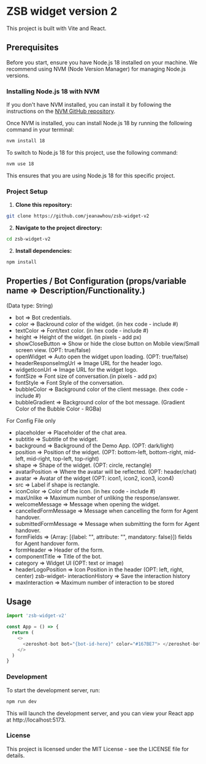 # ZSB widget version 2

This project is built with Vite and React.

## Prerequisites

Before you start, ensure you have Node.js 18 installed on your machine. We recommend using NVM (Node Version Manager) for managing Node.js versions.

### Installing Node.js 18 with NVM

If you don't have NVM installed, you can install it by following the instructions on the [NVM GitHub repository](https://github.com/nvm-sh/nvm).

Once NVM is installed, you can install Node.js 18 by running the following command in your terminal:

```bash
nvm install 18
```

To switch to Node.js 18 for this project, use the following command:

```bash
nvm use 18
```

This ensures that you are using Node.js 18 for this specific project.

### Project Setup

1. **Clone this repository:**
```bash
git clone https://github.com/jeanawhou/zsb-widget-v2
```

2. **Navigate to the project directory:**
```bash
cd zsb-widget-v2
```

2. **Install dependencies:**
```bash
npm install
```

## Properties / Bot Configuration (props/variable name => Description/Functionality.)
(Data type: String)


- bot => Bot credentials.
- color => Backround color of the widget. (in hex code - include #)
- textColor => Font/text color. (in hex code - include #)
- height => Height of the widget. (in pixels - add px)
- showCloseButton => Show or hide the close button on Mobile view/Small screen view. (OPT: true/false)
- openWidget => Auto open the widget upon loading. (OPT: true/false)
- headerResponseImgUrl => Image URL for the header logo.
- widgetIconUrl => Image URL for the widget logo.
- fontSize => Font size of conversation.(in pixels - add px)
- fontStyle => Font Style of the conversation.
- bubbleColor => Background color of the client message. (hex code - include #)
- bubbleGradient => Background color of the bot message. (Gradient Color of the Bubble Color - RGBa)

For Config File only

- placeholder => Placeholder of the chat area.
- subtitle => Subtitle of the widget.
- background => Background of the Demo App. (OPT: dark/light)
- position => Position of the widget. (OPT: bottom-left, bottom-right, mid-left, mid-right, top-left, top-right)
- shape => Shape of the widget. (OPT: circle, rectangle)
- avatarPosition => Where the avatar will be reflected. (OPT: header/chat)
- avatar => Avatar of the widget (OPT: icon1, icon2, icon3, icon4)
- src => Label if shape is rectangle.
- iconColor => Color of the icon. (in hex code - include #)
- maxUnlike => Maximum number of unliking the response/answer.
- welcomeMessage => Message when opening the widget.
- cancelledFormMessage => Message when cancelling the form for Agent handover.
- submittedFormMessage => Message when submitting the form for Agent handover.
- formFields => (Array: [{label: "", attribute: "", mandatory: false}]) fields for Agent handover form.
- formHeader => Header of the form.
- componentTitle => Title of the bot.
- category => Widget UI (OPT: text or image)
- headerLogoPosition => Icon Position in the header (OPT: left, right, center)
zsb-widget- interactionHistory => Save the interaction history
- maxInteraction => Maximum number of interaction to be stored

## Usage
```js
import 'zsb-widget-v2'

const App = () => {
  return (
    <>
      <zeroshot-bot bot="{bot-id-here}" color="#167BE7"> </zeroshot-bot>
    </>
  )
}

```

### Development
To start the development server, run:
```bash
npm run dev
```
This will launch the development server, and you can view your React app at http://localhost:5173.

### License
This project is licensed under the MIT License - see the LICENSE file for details.